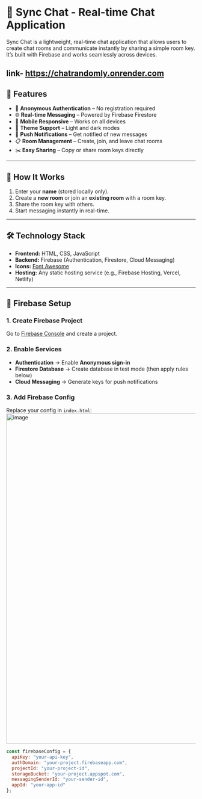 # 💬 Sync Chat - Real-time Chat Application

Sync Chat is a lightweight, real-time chat application that allows users to create chat rooms and communicate instantly by sharing a simple room key.  
It’s built with Firebase and works seamlessly across devices.

link- https://chatrandomly.onrender.com
---

## 🚀 Features
- 🔐 **Anonymous Authentication** – No registration required  
- 🌐 **Real-time Messaging** – Powered by Firebase Firestore  
- 📱 **Mobile Responsive** – Works on all devices  
- 🎨 **Theme Support** – Light and dark modes  
- 🔔 **Push Notifications** – Get notified of new messages  
- 📋 **Room Management** – Create, join, and leave chat rooms  
- ✂️ **Easy Sharing** – Copy or share room keys directly  

---

## 📖 How It Works
1. Enter your **name** (stored locally only).  
2. Create a **new room** or join an **existing room** with a room key.  
3. Share the room key with others.  
4. Start messaging instantly in real-time.  

---

## 🛠️ Technology Stack
- **Frontend:** HTML, CSS, JavaScript  
- **Backend:** Firebase (Authentication, Firestore, Cloud Messaging)  
- **Icons:** [Font Awesome](https://fontawesome.com/)  
- **Hosting:** Any static hosting service (e.g., Firebase Hosting, Vercel, Netlify)  

---

## 🔧 Firebase Setup

### 1. Create Firebase Project
Go to [Firebase Console](https://console.firebase.google.com/) and create a project.

### 2. Enable Services
- **Authentication** → Enable **Anonymous sign-in**  
- **Firestore Database** → Create database in test mode (then apply rules below)  
- **Cloud Messaging** → Generate keys for push notifications  

### 3. Add Firebase Config
Replace your config in `index.html`:
<img width="1879" height="878" alt="image" src="https://github.com/user-attachments/assets/c888e8dc-2073-4297-8cb4-9e0626f0717e" />

```javascript
const firebaseConfig = {
  apiKey: "your-api-key",
  authDomain: "your-project.firebaseapp.com",
  projectId: "your-project-id",
  storageBucket: "your-project.appspot.com",
  messagingSenderId: "your-sender-id",
  appId: "your-app-id"
};


